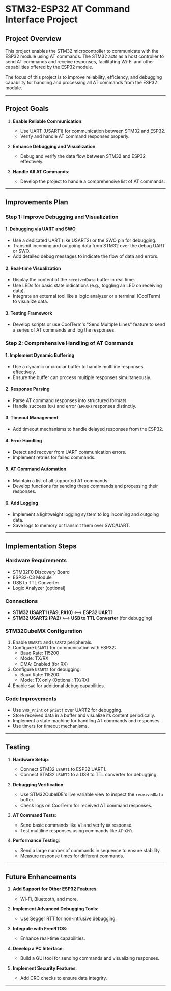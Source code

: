 # STM32-ESP32 AT Command Interface Project

## Project Overview

This project enables the STM32 microcontroller to communicate with the ESP32 module using AT commands. The STM32 acts as a host controller to send AT commands and receive responses, facilitating Wi-Fi and other capabilities offered by the ESP32 module.

The focus of this project is to improve reliability, efficiency, and debugging capability for handling and processing all AT commands from the ESP32 module.

---

## Project Goals

1. **Enable Reliable Communication**:
   - Use UART (USART1) for communication between STM32 and ESP32.
   - Verify and handle AT command responses properly.
   
2. **Enhance Debugging and Visualization**:
   - Debug and verify the data flow between STM32 and ESP32 effectively.

3. **Handle All AT Commands**:
   - Develop the project to handle a comprehensive list of AT commands.

---

## Improvements Plan

### **Step 1: Improve Debugging and Visualization**

#### **1. Debugging via UART and SWO**
   - Use a dedicated UART (like USART2) or the SWO pin for debugging.
   - Transmit incoming and outgoing data from STM32 over the debug UART or SWO.
   - Add detailed debug messages to indicate the flow of data and errors.

#### **2. Real-time Visualization**
   - Display the content of the `receivedData` buffer in real time.
   - Use LEDs for basic state indications (e.g., toggling an LED on receiving data).
   - Integrate an external tool like a logic analyzer or a terminal (CoolTerm) to visualize data.

#### **3. Testing Framework**
   - Develop scripts or use CoolTerm's "Send Multiple Lines" feature to send a series of AT commands and log the responses.

### **Step 2: Comprehensive Handling of AT Commands**

#### **1. Implement Dynamic Buffering**
   - Use a dynamic or circular buffer to handle multiline responses effectively.
   - Ensure the buffer can process multiple responses simultaneously.

#### **2. Response Parsing**
   - Parse AT command responses into structured formats.
   - Handle success (`OK`) and error (`ERROR`) responses distinctly.

#### **3. Timeout Management**
   - Add timeout mechanisms to handle delayed responses from the ESP32.

#### **4. Error Handling**
   - Detect and recover from UART communication errors.
   - Implement retries for failed commands.

#### **5. AT Command Automation**
   - Maintain a list of all supported AT commands.
   - Develop functions for sending these commands and processing their responses.

#### **6. Add Logging**
   - Implement a lightweight logging system to log incoming and outgoing data.
   - Save logs to memory or transmit them over SWO/UART.

---

## Implementation Steps

### **Hardware Requirements**
   - STM32F0 Discovery Board
   - ESP32-C3 Module
   - USB to TTL Converter
   - Logic Analyzer (optional)

### **Connections**
   - **STM32 USART1 (PA9, PA10)** <--> **ESP32 UART1**
   - **STM32 USART2 (PA2)** <--> **USB to TTL Converter** (for debugging)

### **STM32CubeMX Configuration**
1. Enable `USART1` and `USART2` peripherals.
2. Configure `USART1` for communication with ESP32:
   - Baud Rate: 115200
   - Mode: TX/RX
   - DMA: Enabled (for RX)
3. Configure `USART2` for debugging:
   - Baud Rate: 115200
   - Mode: TX only (Optional: TX/RX)
4. Enable `SWO` for additional debug capabilities.

### **Code Improvements**
   - Use `SWO_Print` or `printf` over UART2 for debugging.
   - Store received data in a buffer and visualize its content periodically.
   - Implement a state machine for handling AT commands and responses.
   - Use timers for timeout mechanisms.

---

## Testing

1. **Hardware Setup**:
   - Connect STM32 `USART1` to ESP32 UART1.
   - Connect STM32 `USART2` to a USB to TTL converter for debugging.

2. **Debugging Verification**:
   - Use STM32CubeIDE's live variable view to inspect the `receivedData` buffer.
   - Check logs on CoolTerm for received AT command responses.

3. **AT Command Tests**:
   - Send basic commands like `AT` and verify `OK` response.
   - Test multiline responses using commands like `AT+GMR`.

4. **Performance Testing**:
   - Send a large number of commands in sequence to ensure stability.
   - Measure response times for different commands.

---

## Future Enhancements

1. **Add Support for Other ESP32 Features**:
   - Wi-Fi, Bluetooth, and more.

2. **Implement Advanced Debugging Tools**:
   - Use Segger RTT for non-intrusive debugging.

3. **Integrate with FreeRTOS**:
   - Enhance real-time capabilities.

4. **Develop a PC Interface**:
   - Build a GUI tool for sending commands and visualizing responses.

5. **Implement Security Features**:
   - Add CRC checks to ensure data integrity.

---